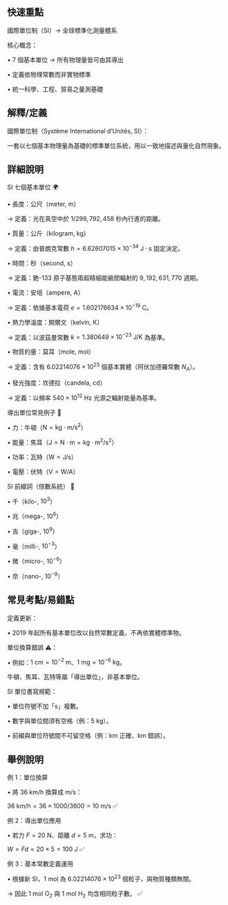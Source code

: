 ## 快速重點

國際單位制（SI）→ 全球標準化測量體系

核心概念：

• 7 個基本單位 → 所有物理量皆可由其導出

• 定義依物理常數而非實物標準

• 統一科學、工程、貿易之量測基礎


## 解釋/定義

國際單位制（Système International d’Unités, SI）：

一套以七個基本物理量為基礎的標準單位系統，用以一致地描述與量化自然現象。


## 詳細說明

SI 七個基本單位 🌍

• 長度：公尺（meter, m）

→ 定義：光在真空中於 $1/299,792,458$ 秒內行進的距離。

• 質量：公斤（kilogram, kg）

→ 定義：由普朗克常數 $h = 6.62607015 \times 10^{-34}\ \mathrm{J \cdot s}$ 固定決定。

• 時間：秒（second, s）

→ 定義：銫-133 原子基態兩超精細能級間輻射的 $9,192,631,770$ 週期。

• 電流：安培（ampere, A）

→ 定義：依據基本電荷 $e = 1.602176634 \times 10^{-19}\ \mathrm{C}$。

• 熱力學溫度：開爾文（kelvin, K）

→ 定義：以波茲曼常數 $k = 1.380649 \times 10^{-23}\ \mathrm{J/K}$ 為基準。

• 物質的量：莫耳（mole, mol）

→ 定義：含有 $6.02214076 \times 10^{23}$ 個基本實體（阿伏加德羅常數 $N_A$）。

• 發光強度：坎德拉（candela, cd）

→ 定義：以頻率 $540 \times 10^{12}$ Hz 光源之輻射能量為基準。

導出單位常見例子 📏

• 力：牛頓（$\mathrm{N = kg \cdot m/s^{2}}$）

• 能量：焦耳（$\mathrm{J = N \cdot m = kg \cdot m^{2}/s^{2}}$）

• 功率：瓦特（$\mathrm{W = J/s}$）

• 電壓：伏特（$\mathrm{V = W/A}$）

SI 前綴詞（倍數系統） 🔢

• 千（kilo-, $10^{3}$）

• 兆（mega-, $10^{6}$）

• 吉（giga-, $10^{9}$）

• 毫（milli-, $10^{-3}$）

• 微（micro-, $10^{-6}$）

• 奈（nano-, $10^{-9}$）


## 常見考點/易錯點

定義更新：

• 2019 年起所有基本單位改以自然常數定義，不再依實體標準物。

單位換算錯誤 ⚠️：

• 例如：$1\ \mathrm{cm} = 10^{-2}\ \mathrm{m}$、$1\ \mathrm{mg} = 10^{-6}\ \mathrm{kg}$。

牛頓、焦耳、瓦特等屬「導出單位」，非基本單位。

SI 單位書寫規範：

• 單位符號不加「s」複數。

• 數字與單位間須有空格（例：$5\ \mathrm{kg}$）。

• 前綴與單位符號間不可留空格（例：$\mathrm{km}$ 正確、$\mathrm{k m}$ 錯誤）。


## 舉例說明

例 1：單位換算

• 將 $36\ \mathrm{km/h}$ 換算成 $\mathrm{m/s}$：

$36\ \mathrm{km/h} = 36 \times 1000 / 3600 = 10\ \mathrm{m/s}$ ✅

例 2：導出單位應用

• 若力 $F = 20\ \mathrm{N}$、距離 $d = 5\ \mathrm{m}$，求功：

$W = Fd = 20 \times 5 = 100\ \mathrm{J}$ ✅

例 3：基本常數定義運用

• 根據新 SI，$1\ \mathrm{mol}$ 為 $6.02214076 \times 10^{23}$ 個粒子，與物質種類無關。

→ 因此 $1\ \mathrm{mol\ O_{2}}$ 與 $1\ \mathrm{mol\ H_{2}}$ 均含相同粒子數。 ✅

